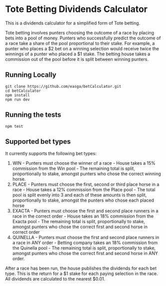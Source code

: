 # Tote Betting Dividends Calculator
This is a dividends calculator for a simplified form of Tote betting.

Tote betting involves punters choosing the outcome of a race by placing bets into a pool of money. Punters
who successfully predict the outcome of a race take a share of the pool proportional to their stake. For
example, a punter who places a $2 bet on a winning selection would receive twice the winnings of a punter
who placed a $1 stake. The betting house takes a commission out of the pool before it is split between winning punters.

## Running Locally
```
git clone https://github.com/easga/betCalculator.git
cd betCalculator
npm install
npm run dev
```

## Running the tests
```
npm test
```
## Supported bet types
It currently supports the following bet types:
  1.  WIN
    - Punters must choose the winner of a race
    - House takes a 15% commission from the Win pool
    - The remaining total is split, proportionally to stake, amongst punters who chose the correct winning horse.
  2. PLACE
    - Punters must choose the first, second or third place horse in a race
    - House takes a 12% commission from the Place pool
    - The total pool is split evenly into 3 and each of these amounts is then split, proportionally to stake,
amongst the punters who chose each placed horse
  3. EXACTA
    - Punters must choose the first and second place runners in a race in the correct order
    - House takes an 18% commission from the Exacta pool
    - The remaining total is split, proportionally to stake, amongst punters who chose the correct first and
second horse in correct order
  4. QUINELLA
    - Punters must choose the first and second place runners in a race in ANY​ order
    - Betting company takes an 18% commission from the Quinella pool
    - The remaining total is split, proportionally to stake, amongst punters who chose the correct first and second horse in ANY​order.

After a race has been run, the house publishes the dividends for each bet type. This is the return for a $1 stake
for each paying selection in the race. All dividends are calculated to the nearest $0.01.
